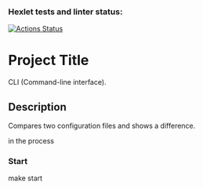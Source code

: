 ### Hexlet tests and linter status:
[![Actions Status](https://github.com/newzavod/frontend-project-lvl2/workflows/hexlet-check/badge.svg)](https://github.com/newzavod/frontend-project-lvl2/actions)

# Project Title
CLI (Command-line interface).

## Description
Compares two configuration files and shows a difference.

in the process

### Start

make start

